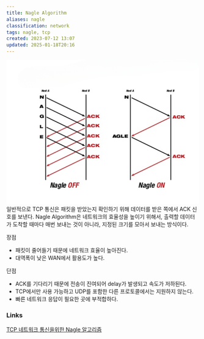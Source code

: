 ```yaml
---
title: Nagle Algorithm
aliases: nagle
classification: network
tags: nagle, tcp
created: 2023-07-12 13:07
updated: 2025-01-18T20:16
---
```

![nagle](../attachment/img/nagle.png)
일반적으로 TCP 통신은 패킷을 받았는지 확인하기 위해 데이터를 받은 쪽에서 ACK 신호를 보낸다.
Nagle Algorithm은 네트워크의 효율성을 높이기 위해서, 출력할 데이터가 도착할 때마다 매번 보내는 것이 아니라, 지정된 크기를 모아서 보내는 방식이다.

장점
- 패킷이 줄어들기 때문에 네트워크 효율이 높아진다.
- 대역폭이 낮은 WAN에서 활용도가 높다.

단점
- ACK를 기다리기 때문에 전송이 진여되어 delay가 발생되고 속도가 저하된다.
- TCP에서만 사용 가능하고 UDP를 포함한 다른 프로토콜에서는 지원하지 않는다.
- 빠른 네트워크 응답이 필요한 곳에 부적합하다.

### Links

[TCP 네트워크 통신을위한 Nagle 알고리즘](https://ko.eyewated.com/tcp-%EB%84%A4%ED%8A%B8%EC%9B%8C%ED%81%AC-%ED%86%B5%EC%8B%A0%EC%9D%84%EC%9C%84%ED%95%9C-nagle-%EC%95%8C%EA%B3%A0%EB%A6%AC%EC%A6%98/)
